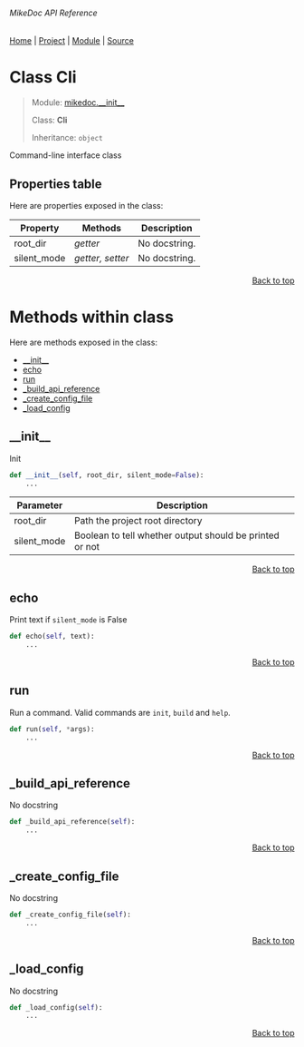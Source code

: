 ###### MikeDoc API Reference
[Home](/docs/api/README.md) | [Project](/README.md) | [Module](/docs/api/modules/mikedoc/__init__/README.md) | [Source](/mikedoc/__init__.py)

# Class Cli
> Module: [mikedoc.\_\_init\_\_](/docs/api/modules/mikedoc/__init__/README.md)
>
> Class: **Cli**
>
> Inheritance: `object`

Command-line interface class

## Properties table
Here are properties exposed in the class:

| Property | Methods | Description |
| --- | --- | --- |
| root\_dir | _getter_ | No docstring. |
| silent\_mode | _getter, setter_ | No docstring. |

<p align="right"><a href="#mikedoc-api-reference">Back to top</a></p>

# Methods within class
Here are methods exposed in the class:
- [\_\_init\_\_](#__init__)
- [echo](#echo)
- [run](#run)
- [\_build\_api\_reference](#_build_api_reference)
- [\_create\_config\_file](#_create_config_file)
- [\_load\_config](#_load_config)

## \_\_init\_\_
Init

```python
def __init__(self, root_dir, silent_mode=False):
    ...
```

| Parameter | Description |
| --- | --- |
| root\_dir | Path the project root directory |
| silent\_mode | Boolean to tell whether output should be printed or not |

<p align="right"><a href="#mikedoc-api-reference">Back to top</a></p>

## echo
Print text if `silent_mode` is False

```python
def echo(self, text):
    ...
```

<p align="right"><a href="#mikedoc-api-reference">Back to top</a></p>

## run
Run a command. Valid commands are `init`, `build` and `help`.

```python
def run(self, *args):
    ...
```

<p align="right"><a href="#mikedoc-api-reference">Back to top</a></p>

## \_build\_api\_reference
No docstring

```python
def _build_api_reference(self):
    ...
```

<p align="right"><a href="#mikedoc-api-reference">Back to top</a></p>

## \_create\_config\_file
No docstring

```python
def _create_config_file(self):
    ...
```

<p align="right"><a href="#mikedoc-api-reference">Back to top</a></p>

## \_load\_config
No docstring

```python
def _load_config(self):
    ...
```

<p align="right"><a href="#mikedoc-api-reference">Back to top</a></p>
